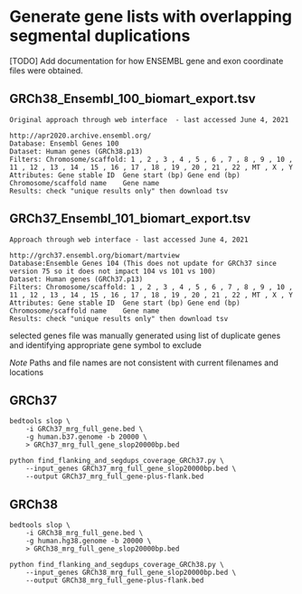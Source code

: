 # Generate gene lists with overlapping segmental duplications
[TODO] Add documentation for how ENSEMBL gene and exon coordinate files were obtained.

## GRCh38_Ensembl_100_biomart_export.tsv
```
Original approach through web interface  - last accessed June 4, 2021

http://apr2020.archive.ensembl.org/
Database: Ensembl Genes 100
Dataset: Human genes (GRCh38.p13)
Filters: Chromosome/scaffold: 1 , 2 , 3 , 4 , 5 , 6 , 7 , 8 , 9 , 10 , 11 , 12 , 13 , 14 , 15 , 16 , 17 , 18 , 19 , 20 , 21 , 22 , MT , X , Y
Attributes: Gene stable ID	Gene start (bp)	Gene end (bp)	Chromosome/scaffold name	Gene name
Results: check "unique results only" then download tsv
```

## GRCh37_Ensembl_101_biomart_export.tsv 
```
Approach through web interface - last accessed June 4, 2021

http://grch37.ensembl.org/biomart/martview
Database:Ensemble Genes 104 (This does not update for GRCh37 since version 75 so it does not impact 104 vs 101 vs 100)
Dataset: Human genes (GRCh37.p13)
Filters: Chromosome/scaffold: 1 , 2 , 3 , 4 , 5 , 6 , 7 , 8 , 9 , 10 , 11 , 12 , 13 , 14 , 15 , 16 , 17 , 18 , 19 , 20 , 21 , 22 , MT , X , Y
Attributes: Gene stable ID	Gene start (bp)	Gene end (bp)	Chromosome/scaffold name	Gene name
Results: check "unique results only" then download tsv
```

selected genes file was manually generated using list of duplicate genes and identifying appropriate gene symbol to exclude

_Note_ Paths and file names are not consistent with current filenames and locations 
## GRCh37
```
bedtools slop \
    -i GRCh37_mrg_full_gene.bed \
    -g human.b37.genome -b 20000 \
    > GRCh37_mrg_full_gene_slop20000bp.bed 

python find_flanking_and_segdups_coverage_GRCh37.py \
    --input_genes GRCh37_mrg_full_gene_slop20000bp.bed \
    --output GRCh37_mrg_full_gene-plus-flank.bed 
```

## GRCh38
```
bedtools slop \
    -i GRCh38_mrg_full_gene.bed \
    -g human.hg38.genome -b 20000 \
    > GRCh38_mrg_full_gene_slop20000bp.bed 

python find_flanking_and_segdups_coverage_GRCh38.py \
    --input_genes GRCh38_mrg_full_gene_slop20000bp.bed \
    --output GRCh38_mrg_full_gene-plus-flank.bed 
```